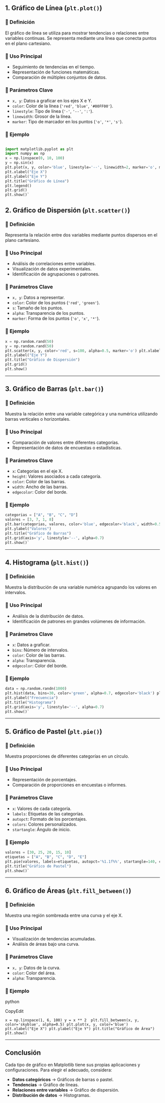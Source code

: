 
## **1. Gráfico de Línea (`plt.plot()`)**

### **📌 Definición**

El gráfico de línea se utiliza para mostrar tendencias o relaciones entre variables continuas. Se representa mediante una línea que conecta puntos en el plano cartesiano.

### **📌 Uso Principal**

- Seguimiento de tendencias en el tiempo.
- Representación de funciones matemáticas.
- Comparación de múltiples conjuntos de datos.

### **📌 Parámetros Clave**

- `x, y`: Datos a graficar en los ejes X e Y.
- `color`: Color de la línea (`'red'`, `'blue'`, `'#00FF00'`).
- `linestyle`: Tipo de línea (`'-'`, `'--'`, `':'`).
- `linewidth`: Grosor de la línea.
- `marker`: Tipo de marcador en los puntos (`'o'`, `'*'`, `'s'`).

### **📌 Ejemplo**


```python

import matplotlib.pyplot as plt 
import numpy as np  
x = np.linspace(0, 10, 100) 
y = np.sin(x)  
plt.plot(x, y, color='blue', linestyle='--', linewidth=2, marker='o', markersize=5, label='Seno(x)') 
plt.xlabel("Eje X") 
plt.ylabel("Eje Y") 
plt.title("Gráfico de Línea") 
plt.legend() 
plt.grid() 
plt.show()`

```


## **2. Gráfico de Dispersión (`plt.scatter()`)**

### **📌 Definición**

Representa la relación entre dos variables mediante puntos dispersos en el plano cartesiano.

### **📌 Uso Principal**

- Análisis de correlaciones entre variables.
- Visualización de datos experimentales.
- Identificación de agrupaciones o patrones.

### **📌 Parámetros Clave**

- `x, y`: Datos a representar.
- `color`: Color de los puntos (`'red'`, `'green'`).
- `s`: Tamaño de los puntos.
- `alpha`: Transparencia de los puntos.
- `marker`: Forma de los puntos (`'o'`, `'x'`, `'*'`).

### **📌 Ejemplo**
```python
x = np.random.rand(50) 
y = np.random.rand(50) 
plt.scatter(x, y, color='red', s=100, alpha=0.5, marker='o') plt.xlabel("Eje X") 
plt.ylabel("Eje Y") 
plt.title("Gráfico de Dispersión") 
plt.grid() 
plt.show()
```

---

## **3. Gráfico de Barras (`plt.bar()`)**

### **📌 Definición**

Muestra la relación entre una variable categórica y una numérica utilizando barras verticales o horizontales.

### **📌 Uso Principal**

- Comparación de valores entre diferentes categorías.
- Representación de datos de encuestas o estadísticas.

### **📌 Parámetros Clave**

- `x`: Categorías en el eje X.
- `height`: Valores asociados a cada categoría.
- `color`: Color de las barras.
- `width`: Ancho de las barras.
- `edgecolor`: Color del borde.

### **📌 Ejemplo**
```python
categorias = ["A", "B", "C", "D"] 
valores = [3, 7, 1, 8]  
plt.bar(categorias, valores, color='blue', edgecolor='black', width=0.5) plt.xlabel("Categorías")
plt.ylabel("Valores") 
plt.title("Gráfico de Barras") 
plt.grid(axis='y', linestyle='--', alpha=0.7) 
plt.show()`
```
---

## **4. Histograma (`plt.hist()`)**

### **📌 Definición**

Muestra la distribución de una variable numérica agrupando los valores en intervalos.

### **📌 Uso Principal**

- Análisis de la distribución de datos.
- Identificación de patrones en grandes volúmenes de información.

### **📌 Parámetros Clave**

- `x`: Datos a graficar.
- `bins`: Número de intervalos.
- `color`: Color de las barras.
- `alpha`: Transparencia.
- `edgecolor`: Color del borde.

### **📌 Ejemplo**

```python
data = np.random.randn(1000)  
plt.hist(data, bins=30, color='green', alpha=0.7, edgecolor='black') plt.xlabel("Valor") 
plt.ylabel("Frecuencia") 
plt.title("Histograma") 
plt.grid(axis='y', linestyle='--', alpha=0.7) 
plt.show()`
```



---

## **5. Gráfico de Pastel (`plt.pie()`)**

### **📌 Definición**

Muestra proporciones de diferentes categorías en un círculo.

### **📌 Uso Principal**

- Representación de porcentajes.
- Comparación de proporciones en encuestas o informes.

### **📌 Parámetros Clave**

- `x`: Valores de cada categoría.
- `labels`: Etiquetas de las categorías.
- `autopct`: Formato de los porcentajes.
- `colors`: Colores personalizados.
- `startangle`: Ángulo de inicio.

### **📌 Ejemplo**

```python
valores = [30, 25, 20, 15, 10] 
etiquetas = ["A", "B", "C", "D", "E"]  
plt.pie(valores, labels=etiquetas, autopct='%1.1f%%', startangle=140, colors=['red', 'blue', 'green', 'purple', 'orange']) 
plt.title("Gráfico de Pastel") 
plt.show()`
```


---

## **6. Gráfico de Áreas (`plt.fill_between()`)**

### **📌 Definición**

Muestra una región sombreada entre una curva y el eje X.

### **📌 Uso Principal**

- Visualización de tendencias acumuladas.
- Análisis de áreas bajo una curva.

### **📌 Parámetros Clave**

- `x, y`: Datos de la curva.
- `color`: Color del área.
- `alpha`: Transparencia.

### **📌 Ejemplo**

python

CopyEdit

`x = np.linspace(1, 6, 100) y = x ** 2  plt.fill_between(x, y, color='skyblue', alpha=0.5) plt.plot(x, y, color='blue') plt.xlabel("Eje X") plt.ylabel("Eje Y") plt.title("Gráfico de Área") plt.show()`

---

## **Conclusión**

Cada tipo de gráfico en Matplotlib tiene sus propias aplicaciones y configuraciones. Para elegir el adecuado, considera:

- **Datos categóricos** → Gráficos de barras o pastel.
- **Tendencias** → Gráfico de líneas.
- **Relaciones entre variables** → Gráfico de dispersión.
- **Distribución de datos** → Histogramas.